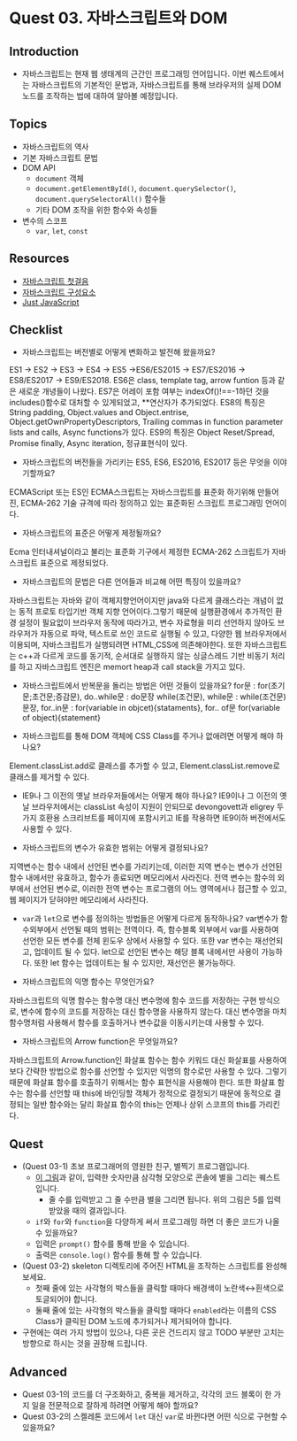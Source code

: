# Quest 03. 자바스크립트와 DOM

## Introduction

- 자바스크립트는 현재 웹 생태계의 근간인 프로그래밍 언어입니다. 이번 퀘스트에서는 자바스크립트의 기본적인 문법과, 자바스크립트를 통해 브라우저의 실제 DOM 노드를 조작하는 법에 대하여 알아볼 예정입니다.

## Topics

- 자바스크립트의 역사
- 기본 자바스크립트 문법
- DOM API
  - `document` 객체
  - `document.getElementById()`, `document.querySelector()`, `document.querySelectorAll()` 함수들
  - 기타 DOM 조작을 위한 함수와 속성들
- 변수의 스코프
  - `var`, `let`, `const`

## Resources

- [자바스크립트 첫걸음](https://developer.mozilla.org/ko/docs/Learn/JavaScript/First_steps)
- [자바스크립트 구성요소](https://developer.mozilla.org/ko/docs/Learn/JavaScript/Building_blocks)
- [Just JavaScript](https://justjavascript.com/)

## Checklist

- 자바스크립트는 버전별로 어떻게 변화하고 발전해 왔을까요?

ES1 -> ES2 -> ES3 -> ES4 -> ES5 ->ES6/ES2015 -> ES7/ES2016 -> ES8/ES2017 -> ES9/ES2018. ES6은 class, template tag, arrow funtion 등과 같은 새로운 개녕들이 나왔다. ES7은 어레이 포함 여부는 indexOf()!==-1하던 것을 includes()함수로 대처할 수 있게되었고, \*\*연산자가 추가되었다. ES8의 특징은 String padding, Object.values and Object.entrise, Object.getOwnPropertyDescriptors, Trailing commas in function parameter lists and calls, Async functions가 있다. ES9의 특징은 Object Reset/Spread, Promise finally, Async iteration, 정규표현식이 있다.

- 자바스크립트의 버전들을 가리키는 ES5, ES6, ES2016, ES2017 등은 무엇을 이야기할까요?

ECMAScript 또는 ES인 ECMA스크립트는 자바스크립트를 표준화 하기위해 만들어진, ECMA-262 기술 규격에 따라 정의하고 있는 표준화된 스크립트 프로그래밍 언어이다.

- 자바스크립트의 표준은 어떻게 제정될까요?

Ecma 인터내셔널이라고 불리는 표준화 기구에서 제정한 ECMA-262 스크립트가 자바스크립트 표준으로 제정되었다.

- 자바스크립트의 문법은 다른 언어들과 비교해 어떤 특징이 있을까요?

자바스크립트는 자바와 같이 객체지향언어이지만 java와 다르게 클래스라는 개념이 없는 동적 프로토 타입기반 객체 지향 언어이다.그렇기 때문에 실행환경에서 추가적인 환경 설정이 필요없이 브라우저 동작에 따라가고, 변수 자료형을 미리 선언하지 않아도 브라우저가 자동으로 파악, 텍스트로 쓰인 코드로 실행될 수 있고, 다양한 웹 브라우저에서 이용되며, 자바스크립트가 실행되려면 HTML,CSS에 의존해야한다. 또한 자바스크립트는 c++과 다르게 코드를 동기적, 순서대로 실행하지 않는 싱글스레드 기반 비동기 처리를 하고 자바스크립트 엔진은 memort heap과 call stack을 가지고 있다.

- 자바스크립트에서 반복문을 돌리는 방법은 어떤 것들이 있을까요?
  for문 : for(초기문;초건문;증감문), do..while문 : do문장 while(조건문), while문 : while(조건문) 문장, for..in문 : for(variable in objcet){stataments}, for.. of문 for(variable of object){statement}

- 자바스크립트를 통해 DOM 객체에 CSS Class를 주거나 없애려면 어떻게 해야 하나요?

Element.classList.add로 클래스를 추가할 수 있고, Element.classList.remove로 클래스를 제거할 수 있다.

- IE9나 그 이전의 옛날 브라우저들에서는 어떻게 해야 하나요?
  IE9이나 그 이전의 옛날 브라우저에서는 classList 속성이 지원이 안되므로 devongovett과 eligrey 두가지 호환용 스크리브트를 페이지에 포함시키고 IE를 작용하면 IE9이하 버전에서도 사용할 수 있다.

- 자바스크립트의 변수가 유효한 범위는 어떻게 결정되나요?

지역변수는 함수 내에서 선언된 변수를 가리키는데, 이러한 지역 변수는 변수가 선언된 함수 내에서만 유효하고, 함수가 종료되면 메모리에서 사라진다. 전역 변수는 함수의 외부에서 선언된 변수로, 이러한 전역 변수는 프로그램의 어느 영역에서나 접근할 수 있고, 웹 페이지가 닫혀야만 메모리에서 사라진다.

- `var`과 `let`으로 변수를 정의하는 방법들은 어떻게 다르게 동작하나요?
  var변수가 함수외부에서 선언될 때의 범위는 전역이다. 즉, 함수블록 외부에서 var를 사용하여 선언한 모든 변수를 전체 윈도우 상에서 사용할 수 있다. 또한 var 변수는 재선언되고, 업데이트 될 수 있다. let으로 선언된 변수는 해당 블록 내에서만 사용이 가능하다. 또한 let 함수는 업데이트는 될 수 있지만, 재선언은 불가능하다.

- 자바스크립트의 익명 함수는 무엇인가요?

자바스크립트의 익명 함수는 함수명 대신 변수명에 함수 코드를 저장하는 구현 방식으로, 변수에 함수의 코드를 저장하는 대신 함수명을 사용하지 않는다. 대신 변수명을 마치 함수명처럼 사용해서 함수를 호출하거나 변수값을 이동시키는데 사용할 수 있다.

- 자바스크립트의 Arrow function은 무엇일까요?

자바스크립트의 Arrow.function인 화살표 함수는 함수 키워드 대신 화살표를 사용하여 보다 간략한 방법으로 함수를 선언할 수 있지만 익명의 함수로만 사용할 수 있다. 그렇기 때문에 화살표 함수를 호출하기 위해서는 함수 표현식을 사용해야 한다. 또한 화살표 함수는 함수를 선언할 때 this에 바인딩할 객체가 정적으로 결정되기 때문에 동적으로 결정되는 일반 함수와는 달리 화살표 함수의 this는 언제나 상위 스코프의 this를 가리킨다.

## Quest

- (Quest 03-1) 초보 프로그래머의 영원한 친구, 별찍기 프로그램입니다.
  - [이 그림](jsStars.png)과 같이, 입력한 숫자만큼 삼각형 모양으로 콘솔에 별을 그리는 퀘스트 입니다.
    - 줄 수를 입력받고 그 줄 수만큼 별을 그리면 됩니다. 위의 그림은 5를 입력받았을 때의 결과입니다.
  - `if`와 `for`와 `function`을 다양하게 써서 프로그래밍 하면 더 좋은 코드가 나올 수 있을까요?
  - 입력은 `prompt()` 함수를 통해 받을 수 있습니다.
  - 출력은 `console.log()` 함수를 통해 할 수 있습니다.
- (Quest 03-2) skeleton 디렉토리에 주어진 HTML을 조작하는 스크립트를 완성해 보세요.
  - 첫째 줄에 있는 사각형의 박스들을 클릭할 때마다 배경색이 노란색↔흰색으로 토글되어야 합니다.
  - 둘째 줄에 있는 사각형의 박스들을 클릭할 때마다 `enabled`라는 이름의 CSS Class가 클릭된 DOM 노드에 추가되거나 제거되어야 합니다.
- 구현에는 여러 가지 방법이 있으나, 다른 곳은 건드리지 않고 TODO 부분만 고치는 방향으로 하시는 것을 권장해 드립니다.

## Advanced

- Quest 03-1의 코드를 더 구조화하고, 중복을 제거하고, 각각의 코드 블록이 한 가지 일을 전문적으로 잘하게 하려면 어떻게 해야 할까요?
- Quest 03-2의 스켈레톤 코드에서 `let` 대신 `var`로 바뀐다면 어떤 식으로 구현할 수 있을까요?
